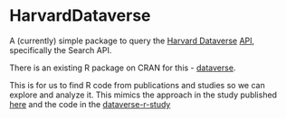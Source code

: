 # HarvardDataverse

A (currently) simple package to query the [Harvard Dataverse](https://data.harvard.edu/dataverse)
[API](https://guides.dataverse.org/en/latest/api/index.html), specifically the Search API.

There is an existing R package on CRAN for this - [dataverse](https://github.com/IQSS/dataverse-client-r).

This is for us to find R code from publications and studies so we can explore and analyze it.
This mimics the approach in the study published
[here](https://www.nature.com/articles/s41597-022-01143-6)
and the code in the [dataverse-r-study](https://github.com/atrisovic/dataverse-r-study.git)

